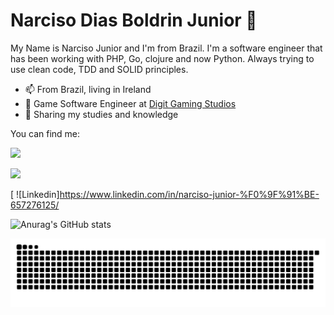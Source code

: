 # Narciso Dias Boldrin Junior 🌱

My Name is Narciso Junior and I'm from Brazil. I'm a software engineer that has been working with PHP, Go, clojure and now Python. Always trying to use clean code, TDD and SOLID principles.

- 📫 From Brazil, living in Ireland
- 🌱 Game Software Engineer at [Digit Gaming Studios](https://www.digitgaming.com/)
- 💬 Sharing my studies and knowledge

You can find me:

<div>
<a href="https://twitter.com/wtfnarciso" target="_blank"><img src="https://img.shields.io/badge/Twitter-1DA1F2?style=for-the-badge&logo=twitter&logoColor=white"></a>

<a href="https://discordapp.com/users/341064428168544257" target="_blank"><img src="https://img.shields.io/badge/Discord-7289DA?style=for-the-badge&logo=discord&logoColor=white"></a>
</div>

[
![Linkedin]https://www.linkedin.com/in/narciso-junior-%F0%9F%91%BE-657276125/




<div>


![Anurag's GitHub stats](https://github-readme-stats.vercel.app/api?username=NarcissJunior&show_icons=true&theme=radical)

</div>





![Snake Animation](https://github.com/NarcissJunior/NarcissJunior/blob/output/github-contribution-grid-snake.svg)





<!--
**NarcissJunior/NarcissJunior** is a ✨ _special_ ✨ repository because its `README.md` (this file) appears on your GitHub profile.

Here are some ideas to get you started:

- 🔭 I’m currently working on ...
- 🌱 I’m currently learning ...
- 👯 I’m looking to collaborate on ...
- 🤔 I’m looking for help with ...
- 💬 Ask me about ...
- 📫 How to reach me: ...
- 😄 Pronouns: ...
- ⚡ Fun fact: ...
-->
